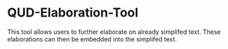# QUD-Elaboration-Tool

This tool allows users to further elaborate on already simplifed text. These elaborations can then be embedded into the simplifed text.
